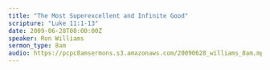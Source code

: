 ```yaml
---
title: "The Most Superexcellent and Infinite Good"
scripture: "Luke 11:1-13"
date: 2009-06-28T00:00:00Z
speaker: Ron Williams
sermon_type: 8am
audio: https://pcpc8amsermons.s3.amazonaws.com/20090628_williams_8am.mp3 
---
```



